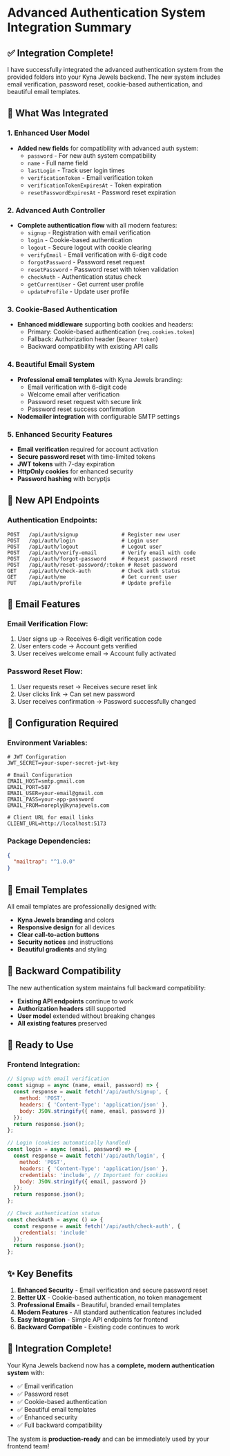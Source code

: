 # Advanced Authentication System Integration Summary

## ✅ **Integration Complete!**

I have successfully integrated the advanced authentication system from the provided folders into your Kyna Jewels backend. The new system includes email verification, password reset, cookie-based authentication, and beautiful email templates.

## 🔄 **What Was Integrated**

### **1. Enhanced User Model**
- **Added new fields** for compatibility with advanced auth system:
  - `password` - For new auth system compatibility
  - `name` - Full name field
  - `lastLogin` - Track user login times
  - `verificationToken` - Email verification token
  - `verificationTokenExpiresAt` - Token expiration
  - `resetPasswordExpiresAt` - Password reset expiration

### **2. Advanced Auth Controller**
- **Complete authentication flow** with all modern features:
  - `signup` - Registration with email verification
  - `login` - Cookie-based authentication
  - `logout` - Secure logout with cookie clearing
  - `verifyEmail` - Email verification with 6-digit code
  - `forgotPassword` - Password reset request
  - `resetPassword` - Password reset with token validation
  - `checkAuth` - Authentication status check
  - `getCurrentUser` - Get current user profile
  - `updateProfile` - Update user profile

### **3. Cookie-Based Authentication**
- **Enhanced middleware** supporting both cookies and headers:
  - Primary: Cookie-based authentication (`req.cookies.token`)
  - Fallback: Authorization header (`Bearer token`)
  - Backward compatibility with existing API calls

### **4. Beautiful Email System**
- **Professional email templates** with Kyna Jewels branding:
  - Email verification with 6-digit code
  - Welcome email after verification
  - Password reset request with secure link
  - Password reset success confirmation
- **Nodemailer integration** with configurable SMTP settings

### **5. Enhanced Security Features**
- **Email verification** required for account activation
- **Secure password reset** with time-limited tokens
- **JWT tokens** with 7-day expiration
- **HttpOnly cookies** for enhanced security
- **Password hashing** with bcryptjs

## 🎯 **New API Endpoints**

### **Authentication Endpoints:**
```
POST   /api/auth/signup              # Register new user
POST   /api/auth/login               # Login user
POST   /api/auth/logout              # Logout user
POST   /api/auth/verify-email        # Verify email with code
POST   /api/auth/forgot-password     # Request password reset
POST   /api/auth/reset-password/:token # Reset password
GET    /api/auth/check-auth          # Check auth status
GET    /api/auth/me                  # Get current user
PUT    /api/auth/profile             # Update profile
```

## 📧 **Email Features**

### **Email Verification Flow:**
1. User signs up → Receives 6-digit verification code
2. User enters code → Account gets verified
3. User receives welcome email → Account fully activated

### **Password Reset Flow:**
1. User requests reset → Receives secure reset link
2. User clicks link → Can set new password
3. User receives confirmation → Password successfully changed

## 🔧 **Configuration Required**

### **Environment Variables:**
```env
# JWT Configuration
JWT_SECRET=your-super-secret-jwt-key

# Email Configuration
EMAIL_HOST=smtp.gmail.com
EMAIL_PORT=587
EMAIL_USER=your-email@gmail.com
EMAIL_PASS=your-app-password
EMAIL_FROM=noreply@kynajewels.com

# Client URL for email links
CLIENT_URL=http://localhost:5173
```

### **Package Dependencies:**
```json
{
  "mailtrap": "^1.0.0"
}
```

## 🎨 **Email Templates**

All email templates are professionally designed with:
- **Kyna Jewels branding** and colors
- **Responsive design** for all devices
- **Clear call-to-action buttons**
- **Security notices** and instructions
- **Beautiful gradients** and styling

## 🔄 **Backward Compatibility**

The new authentication system maintains full backward compatibility:
- **Existing API endpoints** continue to work
- **Authorization headers** still supported
- **User model** extended without breaking changes
- **All existing features** preserved

## 🚀 **Ready to Use**

### **Frontend Integration:**
```javascript
// Signup with email verification
const signup = async (name, email, password) => {
  const response = await fetch('/api/auth/signup', {
    method: 'POST',
    headers: { 'Content-Type': 'application/json' },
    body: JSON.stringify({ name, email, password })
  });
  return response.json();
};

// Login (cookies automatically handled)
const login = async (email, password) => {
  const response = await fetch('/api/auth/login', {
    method: 'POST',
    headers: { 'Content-Type': 'application/json' },
    credentials: 'include', // Important for cookies
    body: JSON.stringify({ email, password })
  });
  return response.json();
};

// Check authentication status
const checkAuth = async () => {
  const response = await fetch('/api/auth/check-auth', {
    credentials: 'include'
  });
  return response.json();
};
```

## ✨ **Key Benefits**

1. **Enhanced Security** - Email verification and secure password reset
2. **Better UX** - Cookie-based authentication, no token management
3. **Professional Emails** - Beautiful, branded email templates
4. **Modern Features** - All standard authentication features included
5. **Easy Integration** - Simple API endpoints for frontend
6. **Backward Compatible** - Existing code continues to work

## 🎉 **Integration Complete!**

Your Kyna Jewels backend now has a **complete, modern authentication system** with:
- ✅ Email verification
- ✅ Password reset
- ✅ Cookie-based authentication
- ✅ Beautiful email templates
- ✅ Enhanced security
- ✅ Full backward compatibility

The system is **production-ready** and can be immediately used by your frontend team!
